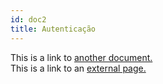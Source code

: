 ```yaml
---
id: doc2
title: Autenticação
---
```


This is a link to [another document.](doc3.md)  
This is a link to an [external page.](http://www.example.com)